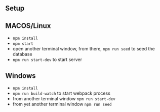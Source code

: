 ## Setup

## MACOS/Linux

* `npm install`
* `npm start`
* open another terminal window, from there, `npm run seed` to seed the database
* `npm run start-dev` to start server

## Windows

* `npm install`
* `npm run build-watch` to start webpack process
* from another terminal window `npm run start-dev`
* from yet another terminal window `npm run seed`
